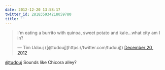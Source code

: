 ```yaml
---
date: 2012-12-20 13:58:17
twitter_id: 281835934218059780
title: ''
---
```


<blockquote class="twitter-tweet"><p lang="en" dir="ltr">I&#39;m eating a burrito with quinoa, sweet potato and kale...what city am I in?</p>&mdash; Tim Udouj ([@tudouj](https://twitter.com/tudouj)) <a href="https://twitter.com/tudouj/status/281832302512844800?ref_src=twsrc%5Etfw">December 20, 2012</a></blockquote>
<script async src="https://platform.twitter.com/widgets.js" charset="utf-8"></script>

[@tudouj](https://twitter.com/tudouj) Sounds like Chicora alley?
